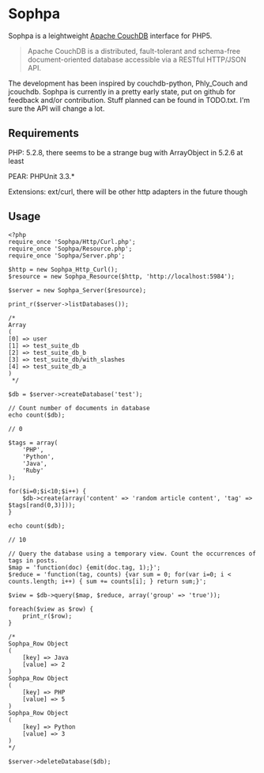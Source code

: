 Sophpa
======
Sophpa is a leightweight [Apache CouchDB](http://couchdb.apache.org/ "Visit the Apache CouchDB homepage")
interface for PHP5.

>Apache CouchDB is a distributed, fault-tolerant and schema-free document-oriented database accessible via a RESTful HTTP/JSON API. 

The development has been inspired by couchdb-python, Phly_Couch and jcouchdb.
Sophpa is currently in a pretty early state, put on github for feedback and/or
contribution. Stuff planned can be found in TODO.txt. I'm sure the API will change a lot.

Requirements
------------
PHP: 5.2.8, there seems to be a strange bug with ArrayObject in 5.2.6 at least

PEAR: PHPUnit 3.3.*

Extensions: ext/curl, there will be other http adapters in the future though

Usage
-----
	<?php
	require_once 'Sophpa/Http/Curl.php';
	require_once 'Sophpa/Resource.php';
	require_once 'Sophpa/Server.php';
	
	$http = new Sophpa_Http_Curl();
	$resource = new Sophpa_Resource($http, 'http://localhost:5984');
	
	$server = new Sophpa_Server($resource);
	
	print_r($server->listDatabases());
	
	/*
	Array
	(
	[0] => user
	[1] => test_suite_db
	[2] => test_suite_db_b
	[3] => test_suite_db/with_slashes
	[4] => test_suite_db_a
	)
	 */
	
	$db = $server->createDatabase('test');
	
	// Count number of documents in database
	echo count($db);
	
	// 0
	
	$tags = array(
		'PHP',
		'Python',
		'Java',
		'Ruby'
	);
	
	for($i=0;$i<10;$i++) {
		$db->create(array('content' => 'random article content', 'tag' => $tags[rand(0,3)]));
	}
	
	echo count($db);
	
	// 10
	
	// Query the database using a temporary view. Count the occurrences of tags in posts.
	$map = 'function(doc) {emit(doc.tag, 1);}';
	$reduce = 'function(tag, counts) {var sum = 0; for(var i=0; i < counts.length; i++) { sum += counts[i]; } return sum;}';

	$view = $db->query($map, $reduce, array('group' => 'true'));
	
	foreach($view as $row) {
		print_r($row);
	}
	
	/*
	Sophpa_Row Object
	(
	    [key] => Java
	    [value] => 2
	)
	Sophpa_Row Object
	(
	    [key] => PHP
	    [value] => 5
	)
	Sophpa_Row Object
	(
	    [key] => Python
	    [value] => 3
	)
	*/
	
	$server->deleteDatabase($db);
